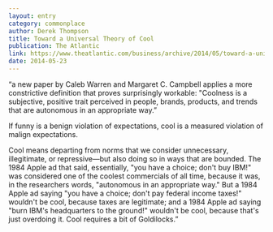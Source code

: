 ```yaml
---
layout: entry
category: commonplace
author: Derek Thompson
title: Toward a Universal Theory of Cool
publication: The Atlantic
link: https://www.theatlantic.com/business/archive/2014/05/toward-a-universal-theory-of-cool/371510/
date: 2014-05-23
---
```


“a new paper by Caleb Warren and Margaret C. Campbell applies a more constrictive definition that proves surprisingly workable: "Coolness is a subjective, positive trait perceived in people, brands, products, and trends that are autonomous in an appropriate way.”

If funny is a benign violation of expectations, cool is a measured violation of malign expectations.

Cool means departing from norms that we consider unnecessary, illegitimate, or repressive—but also doing so in ways that are bounded. The 1984 Apple ad that said, essentially, "you have a choice; don't buy IBM!" was considered one of the coolest commercials of all time, because it was, in the researchers words, "autonomous in an appropriate way." But a 1984 Apple ad saying "you have a choice; don't pay federal income taxes!" wouldn't be cool, because taxes are legitimate; and a 1984 Apple ad saying "burn IBM's headquarters to the ground!" wouldn't be cool, because that's just overdoing it. Cool requires a bit of Goldilocks.”
